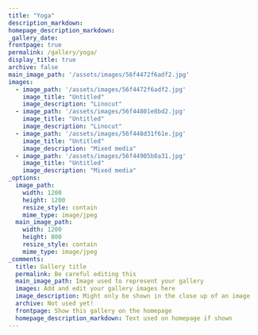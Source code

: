 ```yaml
---
title: "Yoga"
description_markdown: 
homepage_description_markdown: 
_gallery_date:
frontpage: true
permalink: /gallery/yoga/
display_title: true
archive: false
main_image_path: '/assets/images/56f4472f6adf2.jpg'
images:
  - image_path: '/assets/images/56f4472f6adf2.jpg'
    image_title: "Untitled"
    image_description: "Linocut"
  - image_path: '/assets/images/56f44801e8bd2.jpg'
    image_title: "Untitled"
    image_description: "Linocut"
  - image_path: '/assets/images/56f448d31f61e.jpg'
    image_title: "Untitled"
    image_description: "Mixed media"
  - image_path: '/assets/images/56f44905b8a31.jpg'
    image_title: "Untitled"
    image_description: "Mixed media"
_options:
  image_path:
    width: 1200
    height: 1200
    resize_style: contain
    mime_type: image/jpeg
  main_image_path:
    width: 1200
    height: 800
    resize_style: contain
    mime_type: image/jpeg
_comments:
  title: Gallery title
  permalink: Be careful editing this
  main_image_path: Image used to represent your gallery
  images: Add and edit your gallery images here
  image_description: Might only be shown in the close up of an image
  archive: Not used yet!
  frontpage: Show this gallery on the homepage
  homepage_description_markdown: Text used on homepage if shown
---
```

